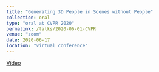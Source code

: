 ```yaml
---
title: "Generating 3D People in Scenes without People"
collection: oral
type: "oral at CVPR 2020"
permalink: /talks/2020-06-01-CVPR
venue: "zoom"
date: 2020-06-17
location: "virtual conference"
---
```


[Video](https://www.youtube.com/watch?v=dPueyVbnaWE&t=2s)
